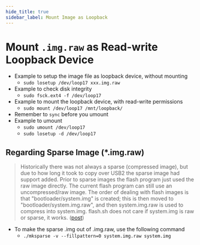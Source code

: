```yaml
---
hide_title: true
sidebar_label: Mount Image as Loopback
---
```


# Mount `.img.raw` as Read-write Loopback Device

- Example to setup the image file as loopback device, without mounting
   - `sudo losetup /dev/loop17 xxx.img.raw`
- Example to check disk integrity
   - `sudo fsck.ext4 -f /dev/loop17`
- Example to mount the loopback device, with read-write permissions
   - `sudo mount /dev/loop17 /mnt/loopback/`
- Remember to `sync` before you umount
- Example to umount
   - `sudo umount /dev/loop17`
   - `sudo losetup -d /dev/loop17`


## Regarding Sparse Image (*.img.raw)


> Historically there was not always a sparse (compressed image), but due to how long it took to copy over USB2 the sparse image had support added. Prior to sparse images the flash program just used the raw image directly. The current flash program can still use an uncompressed/raw image. The order of dealing with flash images is that "bootloader/system.img" is created; this is then moved to "bootloader/system.img.raw", and then system.img.raw is used to compress into system.img. flash.sh does not care if system.img is raw or sparse, it works. ([post](https://devtalk.nvidia.com/default/topic/1009158/jetson-tx2/cloning-or-taking-snapshot-of-tx2-board/))

- To make the sparse .img out of .img.raw, use the following command
   - `./mksparse -v --fillpattern=0 system.img.raw system.img`